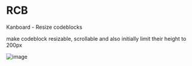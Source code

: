 # RCB
Kanboard - Resize codeblocks

make codeblock resizable, scrollable and also initially limit their height to 200px

![image](https://user-images.githubusercontent.com/13346344/144873826-7e62ed84-0c96-474b-b745-cc4c46620e83.png)
